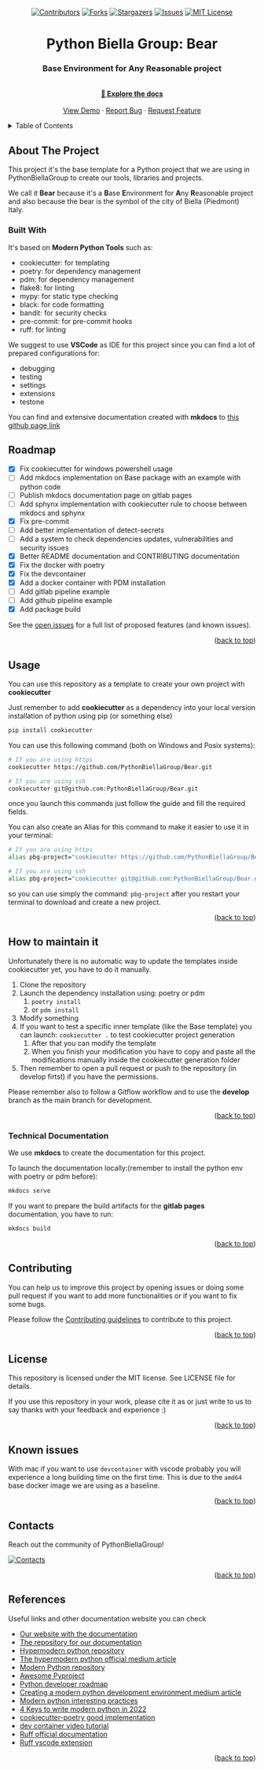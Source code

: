 
<a name="readme-top"></a>
<div align="center">

[![Contributors][contributors-shield]][contributors-url] [![Forks][forks-shield]][forks-url] [![Stargazers][stars-shield]][stars-url] [![Issues][issues-shield]][issues-url] [![MIT License][license-shield]][license-url]
</div>
<div align="center">

  <h1 align="center">Python Biella Group: Bear</h1>
  <p align="center">
    <h3> Base Environment for Any Reasonable project</h3>
    <br />
    <a href="your_link"><strong> &#128217 Explore the docs</strong></a>
    <br />
    <br />
    <a href="your_link">View Demo</a>
    ·
    <a href="https://github.com/PythonBiellaGroup/Bear/issues">Report Bug</a>
    ·
    <a href="https://github.com/PythonBiellaGroup/Bear/pulls">Request Feature</a>
  </p>
</div>

<details>
  <summary>Table of Contents</summary>
  <ol>
    <li><a href="#about-the-project">About The Project</a></li>
    <li><a href="#built-with">Built With</a></li>
    <li><a href="#roadmap">Roadmap</a></li>
    <li><a href="#usage">Usage</a></li>
    <li><a href="#how-to-mantain-it">How to maintain it</a></li>
    <li><a href="#technical-documentation">Technical Documentation</a></li>
    <li><a href="#contributing">Contributing</a></li>
    <li><a href="#license">License</a></li>
    <li><a href="#known-issues">Known issues</a></li>
    <li><a href="#contacts">Contacts</a></li>
    <li><a href="#references">References</a></li>
  </ol>
</details>

## About The Project

This project it's the base template for a Python project that we are using in PythonBiellaGroup to create our tools, libraries and projects.

We call it **Bear** because it's a **B**ase **E**nvironment for **A**ny **R**easonable project and also because the bear is the symbol of the city of Biella (Piedmont) Italy.

### Built With

It's based on **Modern Python Tools** such as:
- cookiecutter: for templating
- poetry: for dependency management
- pdm: for dependency management
- flake8: for linting
- mypy: for static type checking
- black: for code formatting
- bandit: for security checks
- pre-commit: for pre-commit hooks
- ruff: for linting

We suggest to use **VSCode** as IDE for this project since you can find a lot of prepared configurations for:
- debugging
- testing
- settings
- extensions
- testone

You can find and extensive documentation created with **mkdocs** to [this github page link](https://pythonbiellagroup.github.io/bear/)

## Roadmap

- [x] Fix cookiecutter for windows powershell usage
- [ ] Add mkdocs implementation on Base package with an example with python code
- [ ] Publish mkdocs documentation page on gitlab pages
- [ ] Add sphynx implementation with cookiecutter rule to choose between mkdocs and sphynx
- [x] Fix pre-commit
- [ ] Add better implementation of detect-secrets
- [ ] Add a system to check dependencies updates, vulnerabilities and security issues
- [x] Better README documentation and CONTRIBUTING documentation
- [x] Fix the docker with poetry
- [x] Fix the devcontainer
- [x] Add a docker container with PDM installation
- [ ] Add gitlab pipeline example
- [ ] Add github pipeline example
- [x] Add package build

See the [open issues](https://github.com/PythonBiellaGroup/Bear/issues) for a full list of proposed features (and known issues).

<p align="right">(<a href="#readme-top">back to top</a>)</p>

## Usage

You can use this repository as a template to create your own project with **cookiecutter**

Just remember to add **cookiecutter** as a dependency into your local version installation of python using pip (or something else)
```bash
pip install cookiecutter
```

You can use this following command (both on Windows and Posix systems):
```bash
# If you are using https
cookiecutter https://github.com/PythonBiellaGroup/Bear.git

# If you are using ssh
cookiecutter git@github.com:PythonBiellaGroup/Bear.git
```

once you launch this commands just follow the guide and fill the required fields.

You can also create an Alias for this command to make it easier to use it in your terminal:
```bash
# If you are using https
alias pbg-project="cookiecutter https://github.com/PythonBiellaGroup/Bear.git --overwrite-if-exists"

# If you are using ssh
alias pbg-project="cookiecutter git@github.com:PythonBiellaGroup/Bear.git --overwrite-if-exists"
```

so you can use simply the command: `pbg-project` after you restart your terminal to download and create a new project.

<p align="right">(<a href="#readme-top">back to top</a>)</p>

## How to maintain it

Unfortunately there is no automatic way to update the templates inside cookiecutter yet, you have to do it manually.

1. Clone the repository
2. Launch the dependency installation using: poetry or pdm
   1. `poetry install`
   2. or `pdm install`
3. Modify something
4. If you want to test a specific inner template (like the Base template) you can launch: `cookiecutter .` to test cookiecutter project generation
   1. After that you can modify the template
   2. When you finish your modification you have to copy and paste all the modifications manually inside the cookiecutter generation folder
5. Then remember to open a pull request or push to the repository (in develop firtst) if you have the permissions.

Please remember also to follow a Gitflow workflow and to use the **develop** branch as the main branch for development.

<p align="right">(<a href="#readme-top">back to top</a>)</p>

### Technical Documentation

We use **mkdocs** to create the documentation for this project.

To launch the documentation locally:(remember to install the python env with poetry or pdm before):
```bash
mkdocs serve
```

If you want to prepare the build artifacts for the **gitlab pages** documentation, you have to run:
```bash
mkdocs build
```

<p align="right">(<a href="#readme-top">back to top</a>)</p>

## Contributing

You can help us to improve this project by opening issues or doing some pull request if you want to add more functionalities or if you want to fix some bugs.

Please follow the [Contributing guidelines](CONTRIBUTING.md) to contribute to this project.

<p align="right">(<a href="#readme-top">back to top</a>)</p>

## License

This repository is licensed under the MIT license. See LICENSE file for details.

If you use this repository in your work, please cite it as or just write to us to say thanks with your feedback and experience :)

<p align="right">(<a href="#readme-top">back to top</a>)</p>

## Known issues

With mac if you want to use `devcontainer` with vscode probably you will experience a long building time on the first time. This is due to the `amd64` base docker image we are using as a baseline.

<p align="right">(<a href="#readme-top">back to top</a>)</p>

## Contacts

Reach out the community of PythonBiellaGroup!

[![Contacts][contacts-shield]][contacts-url]

<p align="right">(<a href="#readme-top">back to top</a>)</p>

## References

Useful links and other documentation website you can check

- [Our website with the documentation](https://pythonbiellagroup.it)
- [The repository for our documentation](https://github.com/PythonBiellaGroup/doc-website)
- [Hypermodern python repository](https://github.com/cjolowicz/hypermodern-python)
- [The hypermodern python official medium article](https://medium.com/@cjolowicz/hypermodern-python-d44485d9d769)
- [Modern Python repository](https://github.com/rhettinger/modernpython)
- [Awesome Pyproject](https://github.com/carlosperate/awesome-pyproject/blob/master/README.md)
- [Python developer roadmap](https://roadmap.sh/python/)
- [Creating a modern python development environment medium article](https://itnext.io/creating-a-modern-python-development-environment-3d383c944877)
- [Modern python interesting practices](https://www.stuartellis.name/articles/python-modern-practices/)
- [4 Keys to write modern python in 2022](https://www.infoworld.com/article/3648061/4-keys-to-writing-modern-python-in-2022.html)
- [cookiecutter-poetry good implementation](https://github.com/fpgmaas/cookiecutter-poetry)
- [dev container video tutorial](https://www.youtube.com/watch?v=0H2miBK_gAk)
- [Ruff official documentation](https://github.com/charliermarsh/ruff/blob/main/README.md)
- [Ruff vscode extension](https://marketplace.visualstudio.com/items?itemName=charliermarsh.ruff)

<p align="right">(<a href="#readme-top">back to top</a>)</p>

[contributors-shield]: https://img.shields.io/github/contributors/PythonBiellaGroup/Bear.svg?style=for-the-badge
[contributors-url]: https://github.com/PythonBiellaGroup/Bear/graphs/contributors
[forks-shield]: https://img.shields.io/github/forks/PythonBiellaGroup/Bear.svg?style=for-the-badge
[forks-url]: https://github.com/PythonBiellaGroup/Bear/forks
[stars-shield]: https://img.shields.io/github/stars/PythonBiellaGroup/Bear.svg?style=for-the-badge
[stars-url]: https://github.com/PythonBiellaGroup/Bear/stargazers
[issues-shield]: https://img.shields.io/github/issues/PythonBiellaGroup/Bear.svg?style=for-the-badge
[issues-url]: https://github.com/PythonBiellaGroup/Bear/issues
[license-shield]: https://img.shields.io/github/license/PythonBiellaGroup/Bear.svg?style=for-the-badge
[license-url]: https://github.com/PythonBiellaGroup/Bear/blob/main/LICENSE
[contacts-shield]: https://img.shields.io/badge/linktree-39E09B?style=for-the-badge&logo=linktree&logoColor=white
[contacts-url]: https://linktr.ee/PythonBiellaGroup
